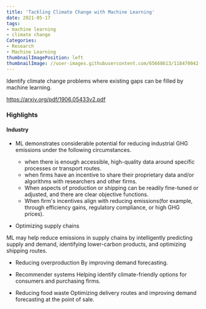 ```yaml
---
title: 'Tackling Climate Change with Machine Learning'
date: 2021-05-17
tags:
- machine learning
- climate change
Categories:
- Research
- Machine Learning
thumbnailImagePosition: left
thumbnailImage: //user-images.githubusercontent.com/65668613/118470042-99072080-b706-11eb-959d-87f346f50459.png
---
```


Identify climate change problems where existing gaps can be filled by machine learning.

https://arxiv.org/pdf/1906.05433v2.pdf
### Highlights
#### Industry
* ML demonstrates considerable potential for reducing industrial GHG emissions under the following circumstances.

  * when there is enough accessible, high-quality data around specific processes or transport routes.
  * when firms have an incentive to share their proprietary data and/or algorithms with researchers and other firms.
  * When aspects of production or shipping can be readily fine-tuned or adjusted, and there are clear objective functions.
  * When firm's incentives align with reducing emissions(for example, through efficiency gains, regulatory compliance, or high GHG prices).

* Optimizing supply chains

ML may help reduce emissions in supply chains by intelligently predicting supply and demand, identifying lower-carbon products, and optimizing shipping routes.

* Reducing overproduction
By improving demand forecasting.

* Recommender systems
Helping identify climate-friendly options for consumers and purchasing firms.

* Reducing food waste
Optimizing delivery routes and improving demand forecasting at the point of sale.
